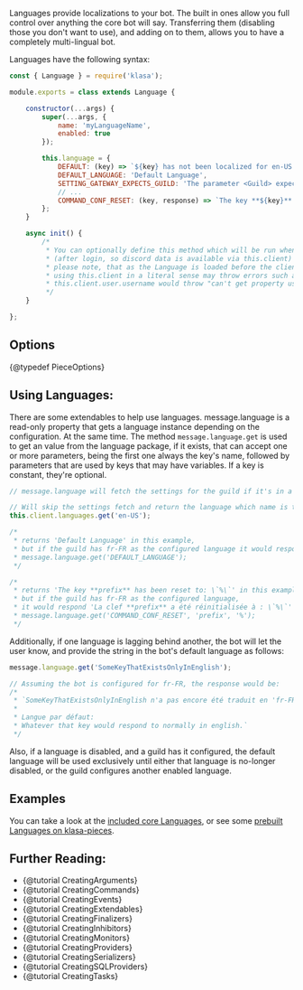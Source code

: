 Languages provide localizations to your bot. The built in ones allow you full control over anything the core bot will say. Transferring them (disabling those you don't want to use), and adding on to them, allows you to have a completely multi-lingual bot.

Languages have the following syntax:

```javascript
const { Language } = require('klasa');

module.exports = class extends Language {

	constructor(...args) {
		super(...args, {
			name: 'myLanguageName',
			enabled: true
		});

		this.language = {
			DEFAULT: (key) => `${key} has not been localized for en-US yet.`,
			DEFAULT_LANGUAGE: 'Default Language',
			SETTING_GATEWAY_EXPECTS_GUILD: 'The parameter <Guild> expects either a Guild or a Guild Object.',
			// ...
			COMMAND_CONF_RESET: (key, response) => `The key **${key}** has been reset to: \`${response}\``
		};
	}

	async init() {
		/*
		 * You can optionally define this method which will be run when the bot starts
		 * (after login, so discord data is available via this.client)
		 * please note, that as the Language is loaded before the client is loaded,
		 * using this.client in a literal sense may throw errors such as:
		 * this.client.user.username would throw "can't get property username of null"
		 */
	}

};
```

## Options

{@typedef PieceOptions}

## Using Languages:

There are some extendables to help use languages. message.language is a read-only property that gets a language instance depending on the configuration. At the same time. The method `message.language.get` is used to get an value from the language package, if it exists, that can accept one or more parameters, being the first one always the key's name, followed by parameters that are used by keys that may have variables. If a key is constant, they're optional.

```javascript
// message.language will fetch the settings for the guild if it's in a guild or the default if it's in DMs.

// Will skip the settings fetch and return the language which name is that one.
this.client.languages.get('en-US');

/*
 * returns 'Default Language' in this example,
 * but if the guild has fr-FR as the configured language it would respond 'Langue par défaut'
 * message.language.get('DEFAULT_LANGUAGE');
 */

/*
 * returns 'The key **prefix** has been reset to: \`%\`' in this example,
 * but if the guild has fr-FR as the configured language,
 * it would respond 'La clef **prefix** a été réinitialisée à : \`%\`'
 * message.language.get('COMMAND_CONF_RESET', 'prefix', '%');
 */
```

Additionally, if one language is lagging behind another, the bot will let the user know, and provide the string in the bot's default language as follows:

```javascript
message.language.get('SomeKeyThatExistsOnlyInEnglish');

// Assuming the bot is configured for fr-FR, the response would be:
/*
 * `SomeKeyThatExistsOnlyInEnglish n'a pas encore été traduit en 'fr-FR'.
 *
 * Langue par défaut:
 * Whatever that key would respond to normally in english.`
 */
```

Also, if a language is disabled, and a guild has it configured, the default language will be used exclusively until either that language is no-longer disabled, or the guild configures another enabled language.

## Examples

You can take a look at the [included core Languages](https://github.com/dirigeants/klasa/tree/{branch}/src/languages), or see some [prebuilt Languages on klasa-pieces](https://github.com/dirigeants/klasa-pieces/tree/master/languages).

## Further Reading:

- {@tutorial CreatingArguments}
- {@tutorial CreatingCommands}
- {@tutorial CreatingEvents}
- {@tutorial CreatingExtendables}
- {@tutorial CreatingFinalizers}
- {@tutorial CreatingInhibitors}
- {@tutorial CreatingMonitors}
- {@tutorial CreatingProviders}
- {@tutorial CreatingSerializers}
- {@tutorial CreatingSQLProviders}
- {@tutorial CreatingTasks}
